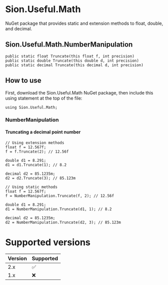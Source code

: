 # Sion.Useful.Math

NuGet package that provides static and extension methods to float, double, and decimal.

## Sion.Useful.Math.NumberManipulation

```
public static float Truncate(this float f, int precision)
public static double Truncate(this double d, int precision)
public static decimal Truncate(this decimal d, int precision)
```

## How to use

First, download the Sion.Useful.Math NuGet package, then include this using statement at the top of the file:

```
using Sion.Useful.Math;
```

### NumberManipulation

#### Truncating a decimal point number

```
// Using extension methods
float f = 12.567f;
f = f.Truncate(2); // 12.56f

double d1 = 8.291;
d1 = d1.Truncate(1); // 8.2

decimal d2 = 85.1235m;
d2 = d2.Truncate(3); // 85.123m
```

```
// Using static methods
float f = 12.567f;
f = NumberManipulation.Truncate(f, 2); // 12.56f

double d1 = 8.291;
d1 = NumberManipulation.Truncate(d1, 1); // 8.2

decimal d2 = 85.1235m;
d2 = NumberManipulation.Truncate(d2, 3); // 85.123m
```

# Supported versions

| Version | Supported          |
| ------- | ------------------ |
| 2.x     | :white_check_mark: |
| 1.x     | :x:                |
